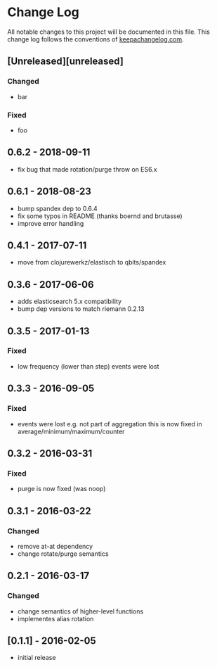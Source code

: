 # Change Log
All notable changes to this project will be documented in this file. This change log follows the conventions of [keepachangelog.com](http://keepachangelog.com/).

## [Unreleased][unreleased]
### Changed
- bar

### Fixed
- foo

## 0.6.2 - 2018-09-11
- fix bug that made rotation/purge throw on ES6.x

## 0.6.1 - 2018-08-23
- bump spandex dep to 0.6.4
- fix some typos in README (thanks boernd and brutasse)
- improve error handling

## 0.4.1 - 2017-07-11
- move from clojurewerkz/elastisch to qbits/spandex

## 0.3.6 - 2017-06-06
- adds elasticsearch 5.x compatibility
- bump dep versions to match riemann 0.2.13

## 0.3.5 - 2017-01-13

### Fixed
- low frequency (lower than step) events were lost

## 0.3.3 - 2016-09-05

### Fixed
- events were lost e.g. not part of aggregation
  this is now fixed in average/minimum/maximum/counter

## 0.3.2 - 2016-03-31

### Fixed
- purge is now fixed (was noop)

## 0.3.1 - 2016-03-22

### Changed
- remove at-at dependency
- change rotate/purge semantics

## 0.2.1 - 2016-03-17

### Changed
- change semantics of higher-level functions
- implementes alias rotation

## [0.1.1] - 2016-02-05
- initial release

